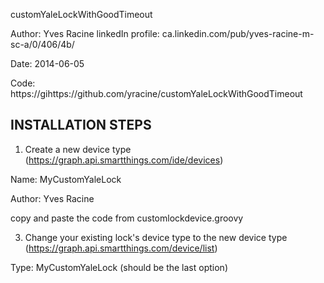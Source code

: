 
customYaleLockWithGoodTimeout 


Author: Yves Racine
linkedIn profile: ca.linkedin.com/pub/yves-racine-m-sc-a/0/406/4b/

Date: 2014-06-05

Code: https://gihttps://github.com/yracine/customYaleLockWithGoodTimeout

INSTALLATION STEPS
-------------------


1) Create a new device type (https://graph.api.smartthings.com/ide/devices)

  Name: MyCustomYaleLock
  
  Author: Yves Racine
  
  copy and paste the code from customlockdevice.groovy
  
3) Change your existing lock's device type to the new device type (https://graph.api.smartthings.com/device/list)

  Type: MyCustomYaleLock (should be the last option)
